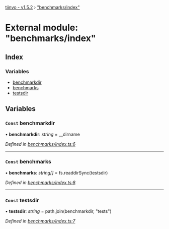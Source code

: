 [tiinvo - v1.5.2](../README.md) › ["benchmarks/index"](_benchmarks_index_.md)

# External module: "benchmarks/index"

## Index

### Variables

* [benchmarkdir](_benchmarks_index_.md#const-benchmarkdir)
* [benchmarks](_benchmarks_index_.md#const-benchmarks)
* [testsdir](_benchmarks_index_.md#const-testsdir)

## Variables

### `Const` benchmarkdir

• **benchmarkdir**: *string* =  __dirname

*Defined in [benchmarks/index.ts:6](https://github.com/OctoD/tiinvo/blob/7d2a102/src/benchmarks/index.ts#L6)*

___

### `Const` benchmarks

• **benchmarks**: *string[]* =  fs.readdirSync(testsdir)

*Defined in [benchmarks/index.ts:8](https://github.com/OctoD/tiinvo/blob/7d2a102/src/benchmarks/index.ts#L8)*

___

### `Const` testsdir

• **testsdir**: *string* =  path.join(benchmarkdir, "tests")

*Defined in [benchmarks/index.ts:7](https://github.com/OctoD/tiinvo/blob/7d2a102/src/benchmarks/index.ts#L7)*

